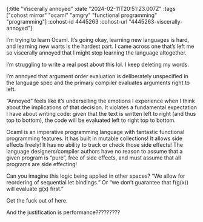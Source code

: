 {:title "Viscerally annoyed"
 :date "2024-02-11T20:51:23.007Z"
 :tags ["cohost mirror" "ocaml" "amgry" "functional programming" "programming"]
 :cohost-id 4445263
 :cohost-url "4445263-viscerally-annoyed"}

I’m trying to learn Ocaml. It’s going okay, learning new languages is hard, and learning new warts is the hardest part. I came across one that’s left me so viscerally annoyed that I might stop learning the language altogether.

I’m struggling to write a real post about this lol. I keep deleting my words.

I’m annoyed that argument order evaluation is deliberately unspecified in the language spec and the primary compiler evaluates arguments right to left.

“Annoyed” feels like it’s underselling the emotions I experience when I think about the implications of that decision. It violates a fundamental expectation I have about writing code: given that the text is written left to right (and thus top to bottom), the code will be evaluated left to right top to bottom.

Ocaml is an imperative programming language with fantastic functional programming features. It has built in mutable collections! It allows side effects freely! It has no ability to track or check those side effects! The language designers/compiler authors have no reason to assume that a given program is “pure”, free of side effects, and must assume that all programs are side effecting!

Can you imagine this logic being applied in other spaces? “We allow for reordering of sequential let bindings.” Or “we don’t guarantee that f(g(x)) will evaluate g(x) first.”

Get the fuck out of here.

And the justification is performance?????????